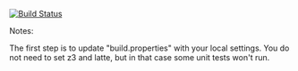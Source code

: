 [![Build Status](https://travis-ci.org/MBrederode/green.svg?branch=master)](https://travis-ci.org/MBrederode/green.svg?branch=master)

Notes:

The first step is to update "build.properties" with your local
settings.  You do not need to set z3 and latte, but in that case
some unit tests won't run.
   
